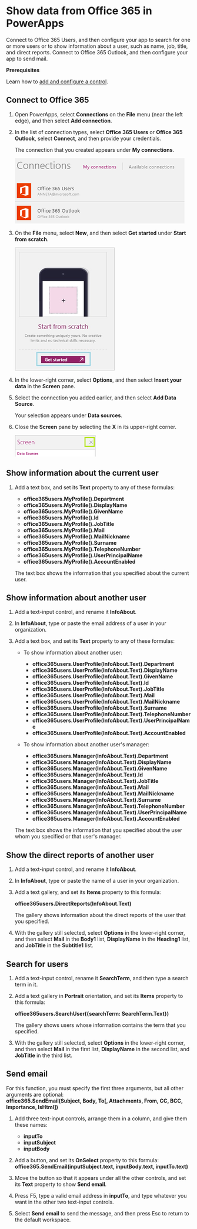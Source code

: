 <properties
   pageTitle="Show data from Office 365 | Microsoft PowerApps"
   description="Show data about users (such as name, job title, and department) from Office 365 Users, and send mail from Office 365 Outlook."
   services=""
   suite="powerapps"
   documentationCenter="na"
   authors="aftowen"
   manager="dwrede"
   editor=""
   tags=""/>

<tags
   ms.service="powerapps"
   ms.devlang="na"
   ms.topic="article"
   ms.tgt_pltfrm="na"
   ms.workload="na"
   ms.date="02/10/2016"
   ms.author="anneta"/>

# Show data from Office 365 in PowerApps #

Connect to Office 365 Users, and then configure your app to search for one or more users or to show information about a user, such as name, job, title, and direct reports. Connect to Office 365 Outlook, and then configure your app to send mail.

**Prerequisites**

Learn how to [add and configure a control](add-configure-controls.md).

## Connect to Office 365 ##
1.  Open PowerApps, select **Connections** on the **File** menu (near the left edge), and then select **Add connection**.

1.  In the list of connection types, select **Office 365 Users** or **Office 365 Outlook**, select **Connect**, and then provide your credentials.

	The connection that you created appears under **My connections**.

	![Connections to Office 365 Users and Office 365 Outlook](./media/show-office-data/office-connections.png)

1. On the **File** menu, select **New**, and then select **Get started** under **Start from scratch**.

	![Open a blank app](./media/show-office-data/blank-app.png)

1. In the lower-right corner, select **Options**, and then select **Insert your data** in the **Screen** pane.

1. Select the connection you added earlier, and then select **Add Data Source**.

	Your selection appears under **Data sources**.

1. Close the **Screen** pane by selecting the **X** in its upper-right corner.

	![Close the Screen pane](./media/show-office-data/close-options.png)

## Show information about the current user ##
1. Add a text box, and set its **Text** property to any of these formulas:

	- **office365users.MyProfile().Department**
	- **office365users.MyProfile().DisplayName**
	- **office365users.MyProfile().GivenName**
	- **office365users.MyProfile().Id**
	- **office365users.MyProfile().JobTitle**
	- **office365users.MyProfile().Mail**
	- **office365users.MyProfile().MailNickname**
	- **office365users.MyProfile().Surname**
	- **office365users.MyProfile().TelephoneNumber**
	- **office365users.MyProfile().UserPrincipalName**
	- **office365users.MyProfile().AccountEnabled**

	The text box shows the information that you specified about the current user.

## Show information about another user ##
1. Add a text-input control, and rename it **InfoAbout**.

1. In **InfoAbout**, type or paste the email address of a user in your organization.

1. Add a text box, and set its **Text** property to any of these formulas:

	- To show information about another user:<br>
		- **office365users.UserProfile(InfoAbout.Text).Department**
		- **office365users.UserProfile(InfoAbout.Text).DisplayName**
		- **office365users.UserProfile(InfoAbout.Text).GivenName**
		- **office365users.UserProfile(InfoAbout.Text).Id**
		- **office365users.UserProfile(InfoAbout.Text).JobTitle**
		- **office365users.UserProfile(InfoAbout.Text).Mail**
		- **office365users.UserProfile(InfoAbout.Text).MailNickname**
		- **office365users.UserProfile(InfoAbout.Text).Surname**
		- **office365users.UserProfile(InfoAbout.Text).TelephoneNumber**
		- **office365users.UserProfile(InfoAbout.Text).UserPrincipalName**
		- **office365users.UserProfile(InfoAbout.Text).AccountEnabled**

	- To show information about another user's manager:<br>
		- **office365users.Manager(InfoAbout.Text).Department**
		- **office365users.Manager(InfoAbout.Text).DisplayName**
		- **office365users.Manager(InfoAbout.Text).GivenName**
		- **office365users.Manager(InfoAbout.Text).Id**
		- **office365users.Manager(InfoAbout.Text).JobTitle**
		- **office365users.Manager(InfoAbout.Text).Mail**
		- **office365users.Manager(InfoAbout.Text).MailNickname**
		- **office365users.Manager(InfoAbout.Text).Surname**
		- **office365users.Manager(InfoAbout.Text).TelephoneNumber**
		- **office365users.Manager(InfoAbout.Text).UserPrincipalName**
		- **office365users.Manager(InfoAbout.Text).AccountEnabled**

	The text box shows the information that you specified about the user whom you specified or that user's manager.

## Show the direct reports of another user ##
1. Add a text-input control, and rename it **InfoAbout**.

1. In **InfoAbout**, type or paste the name of a user in your organization.

1. Add a text gallery, and set its **Items** property to this formula:

	**office365users.DirectReports(InfoAbout.Text)**

	The gallery shows information about the direct reports of the user that you specified.

1. With the gallery still selected, select **Options** in the lower-right corner, and then select **Mail** in the **Body1** list, **DisplayName** in the **Heading1** list, and **JobTitle** in the **Subtitle1** list.

## Search for users ##
1. Add a text-input control, rename it **SearchTerm**, and then type a search term in it.

1. Add a text gallery in **Portrait** orientation, and set its **Items** property to this formula:

	**office365users.SearchUser({searchTerm: SearchTerm.Text})**

	The gallery shows users whose information contains the term that you specified.

1. With the gallery still selected, select **Options** in the lower-right corner, and then select **Mail** in the first list, **DisplayName** in the second list, and **JobTitle** in the third list.

## Send email ##
For this function, you must specify the first three arguments, but all other arguments are optional:
<br>**office365.SendEmail(Subject, Body, To[, Attachments, From, CC, BCC, Importance, IsHtml])**

1. Add three text-input controls, arrange them in a column, and give them these names:

	- **inputTo**
	- **inputSubject**
	- **inputBody**

1. Add a button, and set its **OnSelect** property to this formula:<br>
**office365.SendEmail(inputSubject.text, inputBody.text, inputTo.text)**

1. Move the button so that it appears under all the other controls, and set its **Text** property to show **Send email**.

1. Press F5, type a valid email address in **inputTo**, and type whatever you want in the other two text-input controls.

1. Select **Send email** to send the message, and then press Esc to return to the default workspace.
